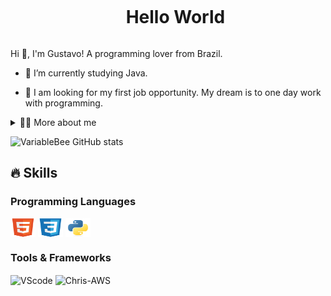 <div id="user-content-toc">
  <ul align="center">
    <summary><h1 style="display: inline-block">Hello World</h1></summary>
</div>

<!-- Presentation -->
<p>
  Hi 👋, I'm Gustavo! A programming lover from Brazil.

  - 🌱 I’m currently studying Java.

  - 🔭 I am looking for my first job opportunity. My dream is to one day work with programming.
</p>

<!-- Dropdown -->
<details>
  <summary>👨‍💻 More about me</summary>

  - 💬 I am 17 years old, i live in Brazil, and I'm doing my second year of systems development at etec. I have a knowledge of English too. 
    
  - ⚡ I enjoy reading, whether it's a good book or manga, as well as watching movies, playing volleyball and playing games! I believe that our personal interests contribute to a more refined perception of things and problem-solving. \o/
</details>

<!-- Links -->

<!-- GithubStats -->
![VariableBee GitHub stats](https://github-readme-stats.vercel.app/api?username=Coffee-Gutts&show_icons=true&theme=gotham)

<!-- Portfolio -->

<!-- GIF -->

## 🔥 Skills
<!-- Skills: Programming Languages -->
  <div style="flex-basis: 48%;">
    <h3>Programming Languages</h3>
    <img align="center" alt="HTML" height="30" width="40" src="https://raw.githubusercontent.com/devicons/devicon/master/icons/html5/html5-original.svg">
    <img align="center" alt="CSS" height="30" width="40" src="https://raw.githubusercontent.com/devicons/devicon/master/icons/css3/css3-original.svg">
    <img align="center" alt="Python" height="30" width="40" src="https://raw.githubusercontent.com/devicons/devicon/master/icons/python/python-original.svg">
    <link rel="stylesheet" type='text/css' href="https://cdn.jsdelivr.net/gh/devicons/devicon@latest/devicon.min.css" />
    <link rel="stylesheet" type='text/css' href="https://cdn.jsdelivr.net/gh/devicons/devicon@latest/devicon.min.css" />
          
          
  </div>
  
  <!-- Skills: Tools & Frameworks -->
  <div style="flex-basis: 48%;">
    <h3>Tools & Frameworks</h3>
    <img align="center" alt="VScode" height="30" width="40" src="https://cdn.jsdelivr.net/gh/devicons/devicon/icons/vscode/vscode-original.svg">
    <img align="center" alt="Chris-AWS" height="30" width="40" src="https://cdn.jsdelivr.net/gh/devicons/devicon/icons/git/git-original.svg">
  </div>
  
  <!-- Skills: Libraries -->
